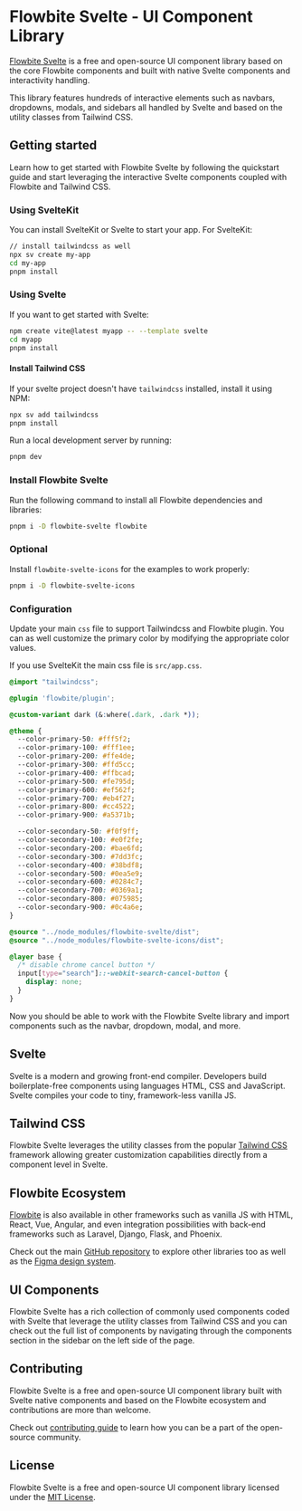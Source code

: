 # Flowbite Svelte - UI Component Library


<script lang="ts">
  
</script>

[Flowbite Svelte](https://github.com/themesberg/flowbite-svelte) is a free and open-source UI component library based on the core Flowbite components and built with native Svelte components and interactivity handling.

This library features hundreds of interactive elements such as navbars, dropdowns, modals, and sidebars all handled by Svelte and based on the utility classes from Tailwind CSS.

## Getting started

Learn how to get started with Flowbite Svelte by following the quickstart guide and start leveraging the interactive Svelte components coupled with Flowbite and Tailwind CSS.

### Using SvelteKit

You can install SvelteKit or Svelte to start your app. For SvelteKit:

```bash example
// install tailwindcss as well
npx sv create my-app
cd my-app
pnpm install
```

### Using Svelte

If you want to get started with Svelte:

```bash
npm create vite@latest myapp -- --template svelte
cd myapp
pnpm install
```

#### Install Tailwind CSS

If your svelte project doesn't have `tailwindcss` installed, install it using NPM:

```bash
npx sv add tailwindcss
pnpm install
```

Run a local development server by running:

```bash
pnpm dev
```

### Install Flowbite Svelte

Run the following command to install all Flowbite dependencies and libraries:

```sh
pnpm i -D flowbite-svelte flowbite
```

### Optional

Install `flowbite-svelte-icons` for the examples to work properly:

```sh
pnpm i -D flowbite-svelte-icons
```

### Configuration

Update your main `css` file to support Tailwindcss and Flowbite plugin. You can as well customize the primary color by modifying the appropriate color values.

If you use SvelteKit the main css file is `src/app.css`.

```css
@import "tailwindcss";

@plugin 'flowbite/plugin';

@custom-variant dark (&:where(.dark, .dark *));

@theme {
  --color-primary-50: #fff5f2;
  --color-primary-100: #fff1ee;
  --color-primary-200: #ffe4de;
  --color-primary-300: #ffd5cc;
  --color-primary-400: #ffbcad;
  --color-primary-500: #fe795d;
  --color-primary-600: #ef562f;
  --color-primary-700: #eb4f27;
  --color-primary-800: #cc4522;
  --color-primary-900: #a5371b;

  --color-secondary-50: #f0f9ff;
  --color-secondary-100: #e0f2fe;
  --color-secondary-200: #bae6fd;
  --color-secondary-300: #7dd3fc;
  --color-secondary-400: #38bdf8;
  --color-secondary-500: #0ea5e9;
  --color-secondary-600: #0284c7;
  --color-secondary-700: #0369a1;
  --color-secondary-800: #075985;
  --color-secondary-900: #0c4a6e;
}

@source "../node_modules/flowbite-svelte/dist";
@source "../node_modules/flowbite-svelte-icons/dist";

@layer base {
  /* disable chrome cancel button */
  input[type="search"]::-webkit-search-cancel-button {
    display: none;
  }
}
```

Now you should be able to work with the Flowbite Svelte library and import components such as the navbar, dropdown, modal, and more.

## Svelte

Svelte is a modern and growing front-end compiler. Developers build boilerplate-free components using languages HTML, CSS and JavaScript. Svelte compiles your code to tiny, framework-less vanilla JS.

## Tailwind CSS

Flowbite Svelte leverages the utility classes from the popular [Tailwind CSS](https://tailwindcss.com) framework allowing greater customization capabilities directly from a component level in Svelte.

## Flowbite Ecosystem

[Flowbite](https://flowbite.com) is also available in other frameworks such as vanilla JS with HTML, React, Vue, Angular, and even integration possibilities with back-end frameworks such as Laravel, Django, Flask, and Phoenix.

Check out the main [GitHub repository](https://github.com/themesberg/flowbite) to explore other libraries too as well as the [Figma design system](https://flowbite.com/figma/).

## UI Components

Flowbite Svelte has a rich collection of commonly used components coded with Svelte that leverage the utility classes from Tailwind CSS and you can check out the full list of components by navigating through the components section in the sidebar on the left side of the page.

## Contributing

Flowbite Svelte is a free and open-source UI component library built with Svelte native components and based on the Flowbite ecosystem and contributions are more than welcome.

Check out [contributing guide](/docs/pages/how-to-contribute) to learn how you can be a part of the open-source community.

## License

Flowbite Svelte is a free and open-source UI component library licensed under the [MIT License](https://github.com/themesberg/flowbite-svelte/blob/main/LICENSE).
